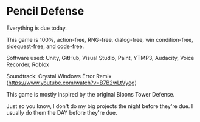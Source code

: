 # Pencil Defense
Everything is due today. 

This game is 100%, action-free, RNG-free, dialog-free, win condition-free, sidequest-free, and code-free. 

Software used: Unity, GitHub, Visual Studio, Paint, YTMP3, Audacity, Voice Recorder, Roblox

Soundtrack: Crystal Windows Error Remix (https://www.youtube.com/watch?v=B7B2wLtVyeg)

This game is mostly inspired by the original Bloons Tower Defense. 

Just so you know, I don't do my big projects the night before they're due. I usually do them the DAY before they're due. 
